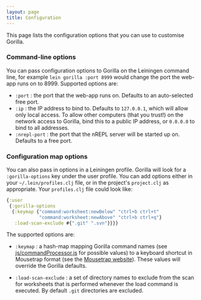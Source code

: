 ```yaml
---
layout: page
title: Configuration
---
```


This page lists the configuration options that you can use to customise Gorilla.

### Command-line options

You can pass configuration options to Gorilla on the Leiningen command line, for example `lein gorilla :port 8999`
would change the port the web-app runs on to 8999. Supported options are:

- `:port` : the port that the web-app runs on. Defaults to an auto-selected free port.
- `:ip` : the IP address to bind to. Defaults to `127.0.0.1`, which will allow only local access. To allow other
  computers (that you trust!) on the network access to Gorilla, bind this to a public IP address, or `0.0.0.0` to
  bind to all addresses.
- `:nrepl-port` : the port that the nREPL server will be started up on. Defaults to a free port.
 
### Configuration map options

You can also pass in options in a Leiningen profile. Gorilla will look for a `:gorilla-options` key under the user
profile. You can add options either in your `~/.lein/profiles.clj` file, or in the project's `project.clj` as
appropriate. Your `profiles.clj` file could look like:

```clojure
{:user
 {:gorilla-options
  {:keymap {"command:worksheet:newBelow" "ctrl+b ctrl+t"
            "command:worksheet:newAbove" "ctrl+b ctrl+q"}
   :load-scan-exclude #{".git" ".svn"}}}}
```

The supported options are:

- `:keymap` : a hash-map mapping Gorilla command names (see
[js/commandProcessor.js](https://github.com/JonyEpsilon/gorilla-repl/blob/develop/resources/public/js/commandProcessor.js)
 for possible values) to a keyboard
shortcut in Mousetrap format (see the [Mousetrap website](http://craig.is/killing/mice)). These values will override
the Gorilla defaults.

- `:load-scan-exclude` : a set of directory names to exclude from the scan for worksheets that is performed
whenever the load command is executed. By default `.git` directories are excluded.
